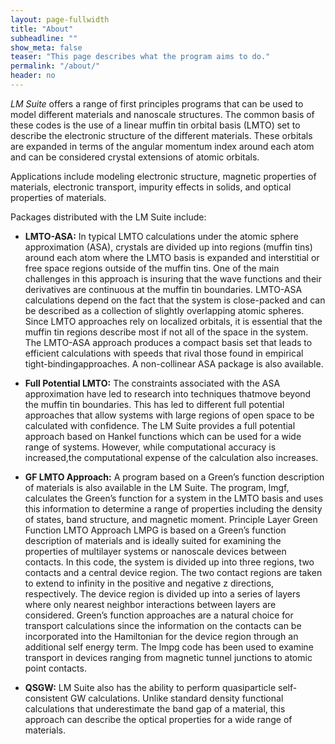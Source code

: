 ```yaml
---
layout: page-fullwidth
title: "About"
subheadline: ""
show_meta: false
teaser: "This page describes what the program aims to do."
permalink: "/about/"
header: no
---
```


*LM Suite* offers a range of first principles programs that can be used to model different materials and nanoscale structures. The common basis of these codes is the use of a linear muffin tin orbital basis (LMTO) set to describe the electronic structure of the different materials. These orbitals are expanded in terms of the angular momentum index around each atom and can be considered crystal extensions of atomic orbitals.

Applications include modeling electronic structure, magnetic properties of materials, electronic transport, impurity effects in solids, and optical properties of materials.

Packages distributed with the LM Suite include:

+ **LMTO-ASA:** In typical LMTO calculations under the atomic sphere approximation (ASA), crystals are divided up into regions (muffin tins) around each atom where the LMTO basis is expanded and interstitial or free space regions outside of the muffin tins. One of the main challenges in this approach is insuring that the wave functions and their derivatives are continuous at the muffin tin boundaries. LMTO-ASA calculations depend on the fact that the system is close-packed and can be described as a collection of slightly overlapping atomic spheres. Since LMTO approaches rely on localized orbitals, it is essential that the muffin tin regions describe most if not all of the space in the system. The LMTO-ASA approach produces a compact basis set that leads to efficient calculations with speeds that rival those found in empirical tight-bindingapproaches. A non-collinear ASA package is also available.

+ **Full Potential LMTO:**   The constraints associated with the ASA approximation have led to research into techniques thatmove beyond the muffin tin boundaries. This has led to different full potential approaches that allow systems with large regions of open space to be calculated with confidence. The LM Suite provides a full potential approach based on Hankel functions which can be used for a wide range of systems. However, while computational accuracy is increased,the computational expense of the calculation also increases.

+ **GF LMTO Approach:**  A program based on a Green’s function description of materials is also available in the LM Suite.
The program, lmgf, calculates the Green’s function for a system in the LMTO basis and uses this information to
determine a range of properties including the density of states, band structure, and magnetic moment.
Principle Layer Green Function LMTO Approach  LMPG is based on a Green’s function description of materials and is
ideally suited for examining the properties of multilayer systems or nanoscale devices between contacts. In this
code, the system is divided up into three regions, two contacts and a central device region. The two contact regions
are taken to extend to infinity in the positive and negative z directions, respectively. The device region is
divided up into a series of layers where only nearest neighbor interactions between layers are considered. Green’s
function approaches are a natural choice for transport calculations since the information on the contacts can be
incorporated into the Hamiltonian for the device region through an additional self energy term. The lmpg code has
been used to examine transport in devices ranging from magnetic tunnel junctions to atomic point contacts.

+ **QSGW:**   LM Suite also has the ability to perform quasiparticle self-consistent GW calculations. Unlike standard
density functional calculations that underestimate the band gap of a material, this approach can describe the optical
properties for a wide range of materials.
